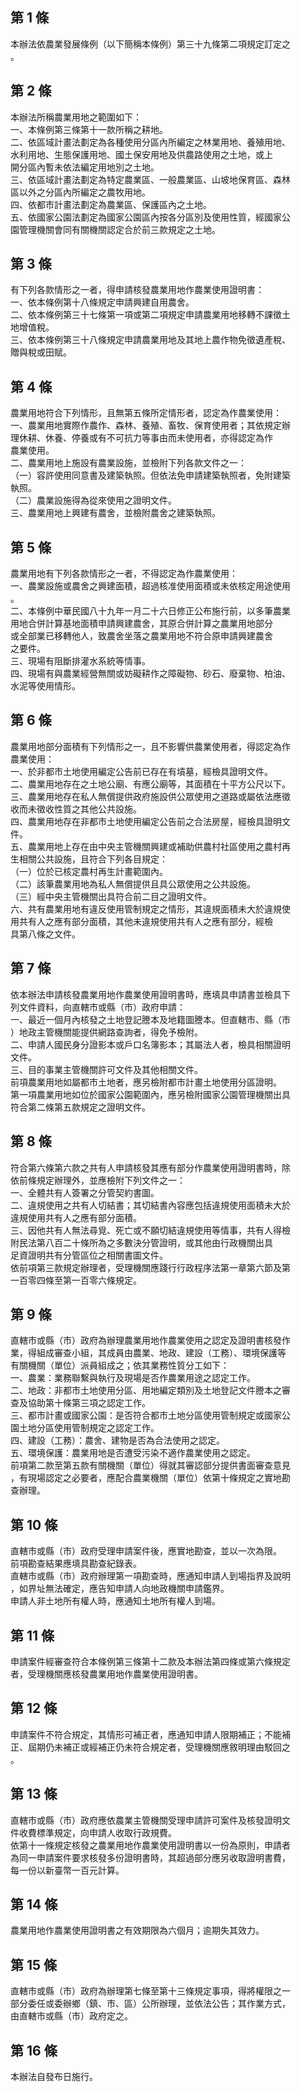 第 1 條
-------
本辦法依農業發展條例（以下簡稱本條例）第三十九條第二項規定訂定之  
。

第 2 條
-------
本辦法所稱農業用地之範圍如下：  
一、本條例第三條第十一款所稱之耕地。  
二、依區域計畫法劃定為各種使用分區內所編定之林業用地、養殖用地、  
    水利用地、生態保護用地、國土保安用地及供農路使用之土地，或上  
    開分區內暫未依法編定用地別之土地。  
三、依區域計畫法劃定為特定農業區、一般農業區、山坡地保育區、森林  
    區以外之分區內所編定之農牧用地。  
四、依都市計畫法劃定為農業區、保護區內之土地。  
五、依國家公園法劃定為國家公園區內按各分區別及使用性質，經國家公  
    園管理機關會同有關機關認定合於前三款規定之土地。

第 3 條
-------
有下列各款情形之一者，得申請核發農業用地作農業使用證明書：  
一、依本條例第十八條規定申請興建自用農舍。  
二、依本條例第三十七條第一項或第二項規定申請農業用地移轉不課徵土  
    地增值稅。  
三、依本條例第三十八條規定申請農業用地及其地上農作物免徵遺產稅、  
    贈與稅或田賦。

第 4 條
-------
農業用地符合下列情形，且無第五條所定情形者，認定為作農業使用：  
一、農業用地實際作農作、森林、養殖、畜牧、保育使用者；其依規定辦  
    理休耕、休養、停養或有不可抗力等事由而未使用者，亦得認定為作  
    農業使用。  
二、農業用地上施設有農業設施，並檢附下列各款文件之一：  
（一）容許使用同意書及建築執照。但依法免申請建築執照者，免附建築  
      執照。  
（二）農業設施得為從來使用之證明文件。  
三、農業用地上興建有農舍，並檢附農舍之建築執照。

第 5 條
-------
農業用地有下列各款情形之一者，不得認定為作農業使用：  
一、農業設施或農舍之興建面積，超過核准使用面積或未依核定用途使用  
    。  
二、本條例中華民國八十九年一月二十六日修正公布施行前，以多筆農業  
    用地合併計算基地面積申請興建農舍，其原合併計算之農業用地部分  
    或全部業已移轉他人，致農舍坐落之農業用地不符合原申請興建農舍  
    之要件。  
三、現場有阻斷排灌水系統等情事。  
四、現場有與農業經營無關或妨礙耕作之障礙物、砂石、廢棄物、柏油、  
    水泥等使用情形。

第 6 條
-------
農業用地部分面積有下列情形之一，且不影響供農業使用者，得認定為作  
農業使用：  
一、於非都市土地使用編定公告前已存在有墳墓，經檢具證明文件。  
二、農業用地存在之土地公廟、有應公廟等，其面積在十平方公尺以下。  
三、農業用地存在私人無償提供政府施設供公眾使用之道路或屬依法應徵  
    收而未徵收性質之其他公共設施。  
四、農業用地存在非都市土地使用編定公告前之合法房屋，經檢具證明文  
    件。  
五、農業用地上存在由中央主管機關興建或補助供農村社區使用之農村再  
    生相關公共設施，且符合下列各目規定：  
（一）位於已核定農村再生計畫範圍內。  
（二）該筆農業用地為私人無償提供且具公眾使用之公共設施。  
（三）經中央主管機關出具符合前二目之證明文件。  
六、共有農業用地有違反使用管制規定之情形，其違規面積未大於違規使  
    用共有人之應有部分面積，其他未違規使用共有人之應有部分，經檢  
    具第八條之文件。

第 7 條
-------
依本辦法申請核發農業用地作農業使用證明書時，應填具申請書並檢具下  
列文件資料，向直轄市或縣（市）政府申請：  
一、最近一個月內核發之土地登記謄本及地籍圖謄本。但直轄市、縣（市  
    ）地政主管機關能提供網路查詢者，得免予檢附。  
二、申請人國民身分證影本或戶口名簿影本；其屬法人者，檢具相關證明  
    文件。  
三、目的事業主管機關許可文件及其他相關文件。  
前項農業用地如屬都市土地者，應另檢附都市計畫土地使用分區證明。  
第一項農業用地如位於國家公園範圍內，應另檢附國家公園管理機關出具  
符合第二條第五款規定之證明文件。

第 8 條
-------
符合第六條第六款之共有人申請核發其應有部分作農業使用證明書時，除  
依前條規定辦理外，並應檢附下列文件之一：  
一、全體共有人簽署之分管契約書圖。  
二、違規使用之共有人切結書；其切結書內容應包括違規使用面積未大於  
    違規使用共有人之應有部分面積。  
三、因他共有人無法尋覓、死亡或不願切結違規使用等情事，共有人得檢  
    附民法第八百二十條所為之多數決分管證明，或其他由行政機關出具  
    足資證明共有分管區位之相關書圖文件。  
依前項第三款規定辦理者，受理機關應踐行行政程序法第一章第六節及第  
一百零四條至第一百零六條規定。

第 9 條
-------
直轄市或縣（市）政府為辦理農業用地作農業使用之認定及證明書核發作  
業，得組成審查小組，其成員由農業、地政、建設（工務）、環境保護等  
有關機關（單位）派員組成之；依其業務性質分工如下：  
一、農業：業務聯繫與執行及現場是否作農業用途之認定工作。  
二、地政：非都市土地使用分區、用地編定類別及土地登記文件謄本之審  
    查及協助第十條第三項之認定工作。  
三、都市計畫或國家公園：是否符合都市土地分區使用管制規定或國家公  
    園土地分區使用管制規定之認定工作。  
四、建設（工務）：農舍、建物是否為合法使用之認定。  
五、環境保護：農業用地是否遭受污染不適作農業使用之認定。  
前項第二款至第五款有關機關（單位）得就其審認部分提供書面審查意見  
，有現場認定之必要者，應配合農業機關（單位）依第十條規定之實地勘  
查辦理。

第 10 條
--------
直轄市或縣（市）政府受理申請案件後，應實地勘查，並以一次為限。  
前項勘查結果應填具勘查紀錄表。  
直轄市或縣（市）政府辦理第一項勘查時，應通知申請人到場指界及說明  
，如界址無法確定，應告知申請人向地政機關申請鑑界。  
申請人非土地所有權人時，應通知土地所有權人到場。

第 11 條
--------
申請案件經審查符合本條例第三條第十二款及本辦法第四條或第六條規定  
者，受理機關應核發農業用地作農業使用證明書。

第 12 條
--------
申請案件不符合規定，其情形可補正者，應通知申請人限期補正；不能補  
正、屆期仍未補正或經補正仍未符合規定者，受理機關應敘明理由駁回之  
。

第 13 條
--------
直轄市或縣（市）政府應依農業主管機關受理申請許可案件及核發證明文  
件收費標準規定，向申請人收取行政規費。  
依第十一條規定核發之農業用地作農業使用證明書以一份為原則，申請者  
為同一申請案件要求核發多份證明書時，其超過部分應另收取證明書費，  
每一份以新臺幣一百元計算。

第 14 條
--------
農業用地作農業使用證明書之有效期限為六個月；逾期失其效力。

第 15 條
--------
直轄市或縣（市）政府為辦理第七條至第十三條規定事項，得將權限之一  
部分委任或委辦鄉（鎮、市、區）公所辦理，並依法公告；其作業方式，  
由直轄市或縣（市）政府定之。

第 16 條
--------
本辦法自發布日施行。

